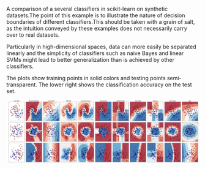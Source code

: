 A comparison of a several classifiers in scikit-learn on synthetic datasets.The point of this example is to illustrate the nature of decision boundaries of different classifiers.This should be taken with a grain of salt, as the intuition conveyed by these examples does not necessarily carry over to real datasets.  

Particularly in high-dimensional spaces, data can more easily be separated linearly and the simplicity of classifiers such as naive Bayes and linear SVMs might lead to better generalization than is achieved by other classifiers.  

The plots show training points in solid colors and testing points semi-transparent. The lower right shows the classification accuracy on the test set.  

![Snapshot of Classifiers](https://github.com/gmadhu89/academic-projects/blob/main/Machine-Learning/comparing-classifiers/comparing-classifiers.jpg?raw=true "Snapshot of Classifiers")
